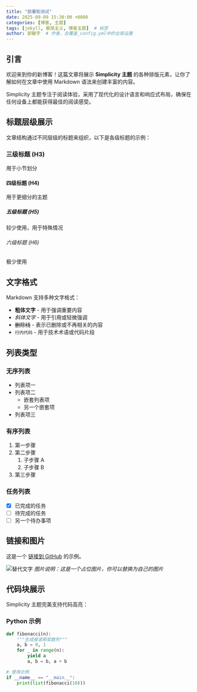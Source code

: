 ```yaml
---
title: "部署和测试"
date: 2025-09-09 15:30:00 +0800
categories: [博客, 主题]
tags: [jekyll, 极简主义, 博客主题]  # 标签
author: 郭敏宇  # 作者，会覆盖_config.yml中的全局设置
---
```


## 引言

欢迎来到你的新博客！这篇文章将展示 **Simplicity 主题** 的各种排版元素，让你了解如何在文章中使用 Markdown 语法来创建丰富的内容。

Simplicity 主题专注于阅读体验，采用了现代化的设计语言和响应式布局，确保在任何设备上都能获得最佳的阅读感受。

## 标题层级展示

文章结构通过不同层级的标题来组织，以下是各级标题的示例：

### 三级标题 (H3)
用于小节划分

#### 四级标题 (H4)
用于更细分的主题

##### 五级标题 (H5)
较少使用，用于特殊情况

###### 六级标题 (H6)
极少使用

## 文字格式

Markdown 支持多种文字格式：

- **粗体文字** - 用于强调重要内容
- *斜体文字* - 用于引用或轻微强调
- ~~删除线~~ - 表示已删除或不再相关的内容
- `行内代码` - 用于技术术语或代码片段

## 列表类型

### 无序列表
- 列表项一
- 列表项二
  - 嵌套列表项
  - 另一个嵌套项
- 列表项三

### 有序列表
1. 第一步骤
2. 第二步骤
   1. 子步骤 A
   2. 子步骤 B
3. 第三步骤

### 任务列表
- [x] 已完成的任务
- [ ] 待完成的任务
- [ ] 另一个待办事项

## 链接和图片

这是一个 [链接到 GitHub](https://github.com) 的示例。

![替代文字](https://via.placeholder.com/800x400.png?text=Simplicity+Theme+示例图片 "标题提示")
*图片说明：这是一个占位图片，你可以替换为自己的图片*

## 代码块展示

Simplicity 主题完美支持代码高亮：

### Python 示例
```python
def fibonacci(n):
    """生成斐波那契数列"""
    a, b = 0, 1
    for _ in range(n):
        yield a
        a, b = b, a + b

# 使用示例
if __name__ == "__main__":
    print(list(fibonacci(10)))
